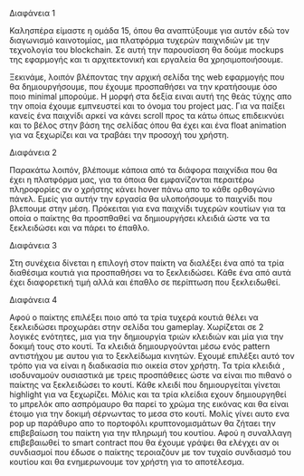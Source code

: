 Διαφάνεια 1

Καλησπέρα είμαστε η ομάδα 15, όπου θα αναπτύξουμε για αυτόν εδώ τον διαγωνισμό καινοτομίας, μια πλατφόρμα τυχερών παιχνιδιών με την τεχνολογία του blockchain. Σε αυτή την παρουσίαση θα δούμε mockups της εφαρμογής και τι αρχιτεκτονική και εργαλεία θα χρησιμοποιήσουμε. 

Ξεκινάμε, λοιπόν βλέποντας την αρχική σελίδα της web εφαρμογής που θα δημιουργήσουμε, που έχουμε προσπαθήσει να την κρατήσουμε όσο ποιο minimal μπορούμε. Η μορφή στα δεξία ειναι αυτή της θεάς τύχης απο την οποία έχουμε εμπνευστεί και το όνομα του project μας. Για να παίξει κανείς ένα παιχνίδι αρκεί να κάνει scroll προς τα κάτω όπως επιδεικνύει και το βέλος στην βάση της σελίδας όπου θα έχει και ένα float animation για να ξεχωρίζει και να τραβάει την προσοχή του χρήστη.



Διαφάνεια 2

Παρακάτω λοιπόν, βλέπουμε κάποια από τα διάφορα παιχνίδια που θα έχει η πλατφόρμα μας, για τα όποια θα εμφανίζονται περαιτέρω πληροφορίες αν ο χρήστης κάνει hover πάνω απο το κάθε ορθογώνιο πάνελ. Εμείς για αυτήν την εργασία θα υλοποήσουμε το παιχνίδι που βλεπουμε στην μέση. Πρόκειται για ενα παιχνίδι τυχερών κουτίων για τα οποία ο παίκτης θα προσπθαθεί να δημιουργήσει κλειδιά ώστε να τα ξεκλειδώσει και να πάρει το έπαθλο.



Διαφάνεια 3

Στη συνέχεια δίνεται η επιλογή στον παίκτη να διαλέξει ένα από τα τρία διαθέσιμα κουτιά για προσπαθήσει να το ξεκλειδώσει. Κάθε ένα από αυτά έχει διαφορετική τιμή αλλά και έπαθλο σε περίπτωση που ξεκλειδωθεί.



Διαφάνεια 4

Αφού ο παίκτης επιλέξει ποιο από τα τρία τυχερά κουτιά θέλει να ξεκλειδώσει προχωράει στην σελίδα του gameplay. Χωρίζεται σε 2 λογικές ενότητες, μια για την δημιουργία τριών κλειδιών και μία για την δοκιμή τους στο κουτί. Τα κλειδιά δημιουργούνται μέσω ενός pattern αντιστήχου με αυτου για το ξεκλείδωμα κινητών. Εχουμέ επιλέξει αυτό τον τρόπο για να είναι η διαδικασία πιο οικεία στον χρήστη. Τα τρία κλειδιά , ισοδυναμούν ουσιαστικά με τρεις προσπάθειες ώστε να είναι πιο πιθανό ο παίκτης να ξεκλειδώσει το κουτί. Κάθε κλειδί που δημιουργείται γίνεται highlight για να ξεχωρίζει. Μόλις και τα τρία κλείδια εχουν δημιουργηθεί το μπρελόκ απο ασπρόμαυρο θα παρεί το χρώμα της εικόνας και θα είναι έτοιμο για την δοκιμή σέρνωντας το μεσα στο κουτί. Μολίς γίνει αυτο ενα pop up παράθυρο απο το πορτοφόλι κρυπτονομισμάτων θα ζήταει την επιβεβαίωση του παίκτη για την πληρωμή του κουτίου. Αφού η συναλλαγη επιβεβαιωθεί το smart contract που θα έχουμε γράψει θα ελέγχει αν οι συνδιασμοί που έδωσε ο παίκτης τεροιαζόυν με τον τυχαίο συνδιασμό του κουτίου και θα ενημερωνουμε τον χρήστη για το αποτέλεσμα. 